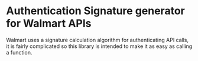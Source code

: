 # Authentication Signature generator for Walmart APIs

Walmart uses a signature calculation algorithm for authenticating API 
calls, it is fairly complicated so this library is intended to make it 
as easy as calling a function. 
